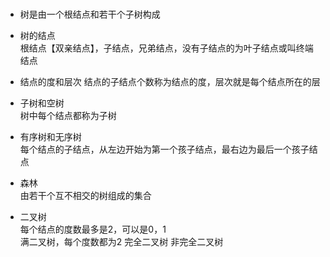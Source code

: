 ### 
- 树是由一个根结点和若干个子树构成  
- 树的结点  
    根结点【双亲结点】，子结点，兄弟结点，没有子结点的为叶子结点或叫终端结点
- 结点的度和层次
    结点的子结点个数称为结点的度，层次就是每个结点所在的层  
    
- 子树和空树  
    树中每个结点都称为子树  
    
- 有序树和无序树  
    每个结点的子结点，从左边开始为第一个孩子结点，最右边为最后一个孩子结点  
    
- 森林  
    由若干个互不相交的树组成的集合    
   
- 二叉树  
    每个结点的度数最多是2，可以是0，1  
    满二叉树，每个度数都为2
    完全二叉树 
    非完全二叉树